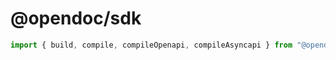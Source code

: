 # @opendoc/sdk

```typescript
import { build, compile, compileOpenapi, compileAsyncapi } from "@opendoc/sdk";


```
